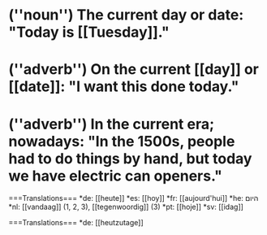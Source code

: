 # (''noun'') The current day or date: "Today is [[Tuesday]]."
# (''adverb'') On the current [[day]] or [[date]]: "I want this done today."
# (''adverb'') In the current era; nowadays: "In the 1500s, people had to do things by hand, but today we have electric can openers."

===Translations===
*de: [[heute]]
*es: [[hoy]]
*fr: [[aujourd'hui]]
*he: היום
*nl: [[vandaag]] (1, 2, 3), [[tegenwoordig]] (3)
*pt: [[hoje]]
*sv: [[idag]]

===Translations===
*de: [[heutzutage]]